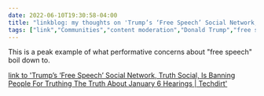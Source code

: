 ---date: 2022-06-10T19:30:58-04:00title: "linkblog: my thoughts on 'Trump’s ‘Free Speech’ Social Network, Truth Social, Is Banning People For Truthing The Truth About January 6 Hearings | Techdirt'"tags: ["link","Communities","content moderation","Donald Trump","free speech","Truth Social"]---This is a peak example of what performative concerns about "free speech" boil down to. [link to 'Trump’s ‘Free Speech’ Social Network, Truth Social, Is Banning People For Truthing The Truth About January 6 Hearings | Techdirt'](https://www.techdirt.com/2022/06/10/trumps-free-speech-social-network-truth-social-is-banning-people-for-truthing-the-truth-about-january-6-hearings/)